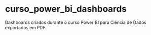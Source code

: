 # curso_power_bi_dashboards
Dashboards criados durante o curso Power BI para Ciência de Dados exportados em PDF.
